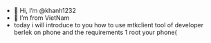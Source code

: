 - 👋 Hi, I’m @khanh1232
- 👀 I’m from VietNam
- today i will introduce to you how to use mtkclient tool of developer berlek on phone and the requirements
1 root your phone(
<!---
khanh1232/khanh1232 is a ✨ special ✨ repository because its `README.md` (this file) appears on your GitHub profile.
You can click the Preview link to take a look at your changes.
--->

